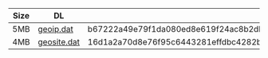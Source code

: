 |    Size   |     DL  | sha512sum |
|  ---  |  ---  |  ---  |
| 5MB | [geoip.dat](https://cdn.jsdelivr.net/gh/googleians/Rules@main/geoip.dat) | b67222a49e79f1da080ed8e619f24ac8b2db6902060488660a776cc48d918164744d9d2ae1269ccc938b87b62367c906567cc130371ff60b3af2ddf73be5e6d5 |
| 4MB | [geosite.dat](https://cdn.jsdelivr.net/gh/googleians/Rules@main/geosite.dat) | 16d1a2a70d8e76f95c6443281effdbc4282bd5efb38c1b62253974ee48b6ee89314db1f0ce6beb2276f1498efb2315d9d576eba7bf60ad3822248bdd09543fcb |
